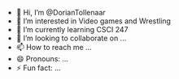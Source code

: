 - 👋 Hi, I’m @DorianTollenaar
- 👀 I’m interested in Video games and Wrestling
- 🌱 I’m currently learning CSCI 247
- 💞️ I’m looking to collaborate on ...
- 📫 How to reach me ...
- 😄 Pronouns: ...
- ⚡ Fun fact: ...

<!---
DorianTollenaar/DorianTollenaar is a ✨ special ✨ repository because its `README.md` (this file) appears on your GitHub profile.
You can click the Preview link to take a look at your changes.
--->
